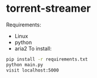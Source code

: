 # torrent-streamer
Requirements:
 - Linux
 - python
 - aria2 
To install:
```bash
pip install -r requirements.txt
python main.py
visit localhost:5000
```
